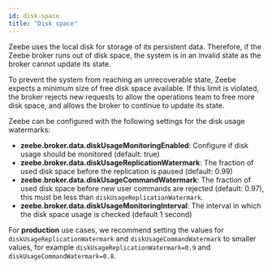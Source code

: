 ```yaml
---
id: disk-space
title: "Disk space"
---
```


Zeebe uses the local disk for storage of its persistent data. Therefore, if the Zeebe broker runs out of disk space, the system is in an invalid state as the broker cannot update its state.

To prevent the system from reaching an unrecoverable state, Zeebe expects a minimum size of free disk space available. If this limit is violated, the broker rejects new requests to allow the operations team to free more disk space, and allows the broker to continue to update its state.

Zeebe can be configured with the following settings for the disk usage watermarks:

- **zeebe.broker.data.diskUsageMonitoringEnabled**: Configure if disk usage should be monitored (default: true)
- **zeebe.broker.data.diskUsageReplicationWatermark**: The fraction of used disk space before the replication is paused (default: 0.99)
- **zeebe.broker.data.diskUsageCommandWatermark**: The fraction of used disk space before new user commands are rejected (default: 0.97), this must be less than `diskUsageReplicationWatermark`.
- **zeebe.broker.data.diskUsageMonitoringInterval**: The interval in which the disk space usage is checked (default 1 second)

For **production** use cases, we recommend setting the values for `diskUsageReplicationWatermark` and `diskUsageCommandWatermark` to smaller values, for example `diskUsageReplicationWatermark=0.9` and `diskUsageCommandWatermark=0.8`.
